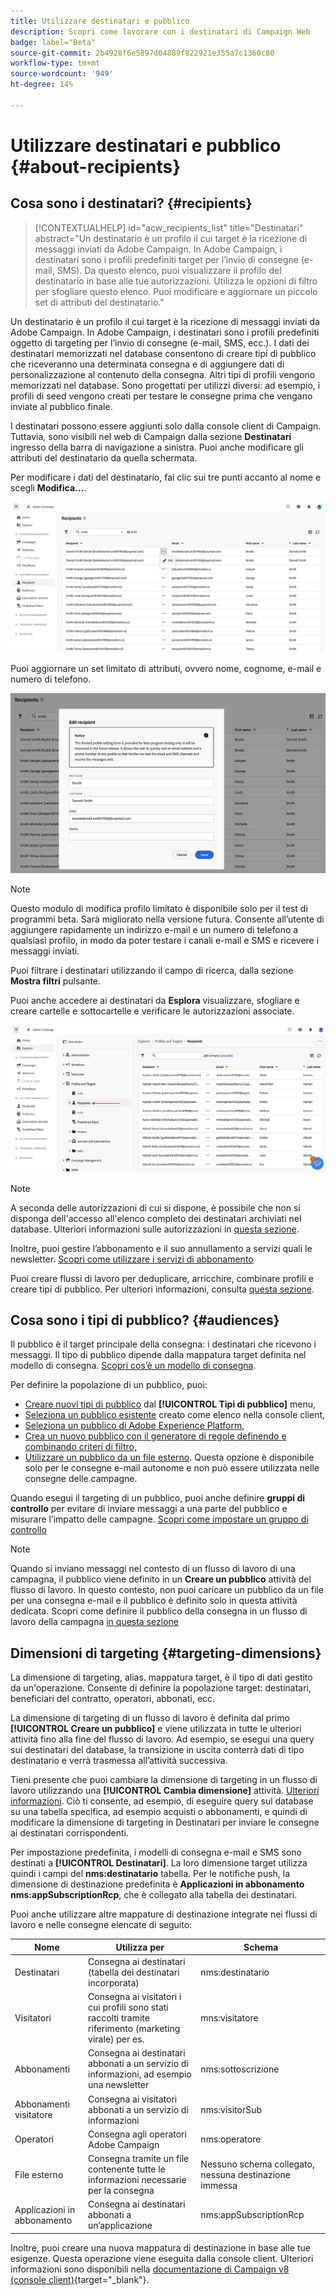 ```yaml
---
title: Utilizzare destinatari e pubblico
description: Scopri come lavorare con i destinatari di Campaign Web
badge: label="Beta"
source-git-commit: 2b4928f6e5897d04889f822921e355a7c1360c80
workflow-type: tm+mt
source-wordcount: '949'
ht-degree: 14%

---
```



# Utilizzare destinatari e pubblico {#about-recipients}

## Cosa sono i destinatari? {#recipients}

>[!CONTEXTUALHELP]
>id="acw_recipients_list"
>title="Destinatari"
>abstract="Un destinatario è un profilo il cui target è la ricezione di messaggi inviati da Adobe Campaign. In Adobe Campaign, i destinatari sono i profili predefiniti target per l’invio di consegne (e-mail, SMS). Da questo elenco, puoi visualizzare il profilo del destinatario in base alle tue autorizzazioni. Utilizza le opzioni di filtro per sfogliare questo elenco. Puoi modificare e aggiornare un piccolo set di attributi del destinatario."

Un destinatario è un profilo il cui target è la ricezione di messaggi inviati da Adobe Campaign. In Adobe Campaign, i destinatari sono i profili predefiniti oggetto di targeting per l’invio di consegne (e-mail, SMS, ecc.). I dati dei destinatari memorizzati nel database consentono di creare tipi di pubblico che riceveranno una determinata consegna e di aggiungere dati di personalizzazione al contenuto della consegna. Altri tipi di profili vengono memorizzati nel database. Sono progettati per utilizzi diversi: ad esempio, i profili di seed vengono creati per testare le consegne prima che vengano inviate al pubblico finale.

I destinatari possono essere aggiunti solo dalla console client di Campaign. Tuttavia, sono visibili nel web di Campaign dalla sezione **Destinatari** ingresso della barra di navigazione a sinistra. Puoi anche modificare gli attributi del destinatario da quella schermata.

Per modificare i dati del destinatario, fai clic sui tre punti accanto al nome e scegli **Modifica...**.

![Modificare un profilo del destinatario](assets/recipient-edit.png)

Puoi aggiornare un set limitato di attributi, ovvero nome, cognome, e-mail e numero di telefono.

![Aggiornare un profilo destinatario](assets/recipient-update.png)

>[!NOTE]
>
>Questo modulo di modifica profilo limitato è disponibile solo per il test di programmi beta. Sarà migliorato nella versione futura. Consente all’utente di aggiungere rapidamente un indirizzo e-mail e un numero di telefono a qualsiasi profilo, in modo da poter testare i canali e-mail e SMS e ricevere i messaggi inviati.

Puoi filtrare i destinatari utilizzando il campo di ricerca, dalla sezione **Mostra filtri** pulsante.

Puoi anche accedere ai destinatari da **Esplora** visualizzare, sfogliare e creare cartelle e sottocartelle e verificare le autorizzazioni associate.

![Elenco destinatari dalla visualizzazione Esplora risorse](assets/recipients-from-explorer.png)

>[!NOTE]
>
>A seconda delle autorizzazioni di cui si dispone, è possibile che non si disponga dell&#39;accesso all&#39;elenco completo dei destinatari archiviati nel database. Ulteriori informazioni sulle autorizzazioni in [questa sezione](../get-started/permissions.md).

Inoltre, puoi gestire l’abbonamento e il suo annullamento a servizi quali le newsletter. [Scopri come utilizzare i servizi di abbonamento](manage-services.md)

Puoi creare flussi di lavoro per deduplicare, arricchire, combinare profili e creare tipi di pubblico. Per ulteriori informazioni, consulta [questa sezione](../workflows/gs-workflows.md).

## Cosa sono i tipi di pubblico? {#audiences}

Il pubblico è il target principale della consegna: i destinatari che ricevono i messaggi. Il tipo di pubblico dipende dalla mappatura target definita nel modello di consegna. [Scopri cos’è un modello di consegna](../msg/delivery-template.md).

Per definire la popolazione di un pubblico, puoi:

* [Creare nuovi tipi di pubblico](create-audience.md) dal **[!UICONTROL Tipi di pubblico]** menu,
* [Seleziona un pubblico esistente](add-audience.md) creato come elenco nella console client,
* [Seleziona un pubblico di Adobe Experience Platform](aep-audience.md),
* [Crea un nuovo pubblico con il generatore di regole definendo e combinando criteri di filtro,](segment-builder.md)
* [Utilizzare un pubblico da un file esterno](file-audience.md). Questa opzione è disponibile solo per le consegne e-mail autonome e non può essere utilizzata nelle consegne delle campagne.

Quando esegui il targeting di un pubblico, puoi anche definire **gruppi di controllo** per evitare di inviare messaggi a una parte del pubblico e misurare l’impatto delle campagne. [Scopri come impostare un gruppo di controllo](control-group.md)

>[!NOTE]
>
>Quando si inviano messaggi nel contesto di un flusso di lavoro di una campagna, il pubblico viene definito in un **Creare un pubblico** attività del flusso di lavoro. In questo contesto, non puoi caricare un pubblico da un file per una consegna e-mail e il pubblico è definito solo in questa attività dedicata. Scopri come definire il pubblico della consegna in un flusso di lavoro della campagna [in questa sezione](../workflows/activities/build-audience.md)

## Dimensioni di targeting {#targeting-dimensions}

La dimensione di targeting, alias. mappatura target, è il tipo di dati gestito da un&#39;operazione. Consente di definire la popolazione target: destinatari, beneficiari del contratto, operatori, abbonati, ecc.

La dimensione di targeting di un flusso di lavoro è definita dal primo **[!UICONTROL Creare un pubblico]** e viene utilizzata in tutte le ulteriori attività fino alla fine del flusso di lavoro. Ad esempio, se esegui una query sui destinatari del database, la transizione in uscita conterrà dati di tipo destinatario e verrà trasmessa all’attività successiva.

Tieni presente che puoi cambiare la dimensione di targeting in un flusso di lavoro utilizzando una **[!UICONTROL Cambia dimensione]** attività. [Ulteriori informazioni](../workflows/activities/change-dimension.md). Ciò ti consente, ad esempio, di eseguire query sul database su una tabella specifica, ad esempio acquisti o abbonamenti, e quindi di modificare la dimensione di targeting in Destinatari per inviare le consegne ai destinatari corrispondenti.

Per impostazione predefinita, i modelli di consegna e-mail e SMS sono destinati a **[!UICONTROL Destinatari]**. La loro dimensione target utilizza quindi i campi del **nms:destinatario** tabella. Per le notifiche push, la dimensione di destinazione predefinita è **Applicazioni in abbonamento nms:appSubscriptionRcp**, che è collegato alla tabella dei destinatari.

Puoi anche utilizzare altre mappature di destinazione integrate nei flussi di lavoro e nelle consegne elencate di seguito:

| Nome | Utilizza per | Schema |
|---|---|---|
| Destinatari | Consegna ai destinatari (tabella dei destinatari incorporata) | nms:destinatario |
| Visitatori | Consegna ai visitatori i cui profili sono stati raccolti tramite riferimento (marketing virale) per es. | mns:visitatore |
| Abbonamenti | Consegna ai destinatari abbonati a un servizio di informazioni, ad esempio una newsletter | nms:sottoscrizione |
| Abbonamenti visitatore | Consegna ai visitatori abbonati a un servizio di informazioni | nms:visitorSub |
| Operatori | Consegna agli operatori Adobe Campaign | nms:operatore |
| File esterno | Consegna tramite un file contenente tutte le informazioni necessarie per la consegna | Nessuno schema collegato, nessuna destinazione immessa |
| Applicazioni in abbonamento | Consegna ai destinatari abbonati a un’applicazione | nms:appSubscriptionRcp |

Inoltre, puoi creare una nuova mappatura di destinazione in base alle tue esigenze. Questa operazione viene eseguita dalla console client. Ulteriori informazioni sono disponibili nella [documentazione di Campaign v8 (console client)](https://experienceleague.adobe.com/docs/campaign/campaign-v8/audience/add-profiles/target-mappings.html#new-mapping){target="_blank"}.
